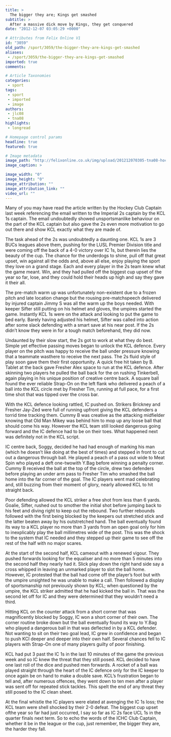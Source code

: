 ```yaml
---
title: >
  The bigger they are; Kings get smashed
subtitle: >
  After a massive dick move by Kings, they get conquered
date: "2012-12-07 03:05:29 +0000"

# Attributes from Felix Online V1
id: "3059"
old_path: /sport/3059/the-bigger-they-are-kings-get-smashed
aliases:
 - /sport/3059/the-bigger-they-are-kings-get-smashed
imported: true
comments:

# Article Taxonomies
categories:
 - sport
tags:
 - sport
 - imported
 - image
authors:
 - jlc08
 - tna08
highlights:
 - longread

# Homepage control params
headline: true
featured: true

# Image metadata
image_path: "http://felixonline.co.uk/img/upload/201212070305-tna08-hockeyweb.jpg"
image_caption: >

image_width: "0"
image_height: "0"
image_attribution: ""
image_attribution_link: ""
video_url: ""
---
```


Many of you may have read the article written by the Hockey Club Captain last week referencing the email written to the Imperial 2s captain by the KCL 1s captain. The email undoubtedly showed unsportsmanlike behaviour on the part of the KCL captain but also gave the 2s even more motivation to go out there and show KCL exactly what they are made of.

The task ahead of the 2s was undoubtedly a daunting one. KCL 1s are 3 BUCs leagues above them, pushing for the LUSL Premier Division title and were coming off the back of a 4-0 victory over IC 1s, but therein lies the beauty of the cup. The chance for the underdogs to shine, pull off that great upset, win against all the odds and, above all else, enjoy playing the sport they love on a grand stage. Each and every player in the 2s team knew what the game meant. Win, and they had pulled off the biggest cup upset of the year so far, lose, and they could hold their heads up high and say they gave it their all.

The pre-match warm up was unfortunately non-existent due to a frozen pitch and late location change but the rousing pre-matchspeech delivered by injured captain Jimmy S was all the warm up the boys needed. With keeper Sifter still putting on his helmet and gloves, the umpires started the game. Instantly KCL 1s were on the attack and looking to put the game to bed early. Barely having adjusted his helmet, Sifter was called into action after some slack defending with a smart save at his near post. If the 2s didn’t know they were in for a tough match beforehand, they did now.

Undaunted by their slow start, the 2s got to work at what they do best. Simple yet effective passing moves began to unlock the KCL defence. Every player on the pitch was happy to receive the ball under pressure knowing that a teammate wasthere to receive the next pass. The 2s fluid style of play soon gave them their first opportunity. A quick free hit taken by B. Tablet at the back gave Fresher Alex space to run at the KCL defence. After skinning two players he pulled the ball back for the on rushing Tinkerbell, again playing in his unique position of creative centre back. A square ball found the ever reliable Strap-On on the left flank who delivered a peach of a ball into the KCL circle met by Fresher Tim, running at full pace, for a first time shot that was tipped over the cross bar.

With the KCL defence looking rattled, IC pushed on. Strikers Brickney and Fresher Jay-Zed were full of running upfront giving the KCL defenders a torrid time tracking them. Cummy B was creative as the attacking midfielder knowing that Old Man Mikey was behind him to mop up any loose ball that should come his way. However the KCL team still looked dangerous going forward and the IC defence had to be on their toes. What happened next was definitely not in the KCL script.

IC centre back, Soggy, decided he had had enough of marking his man (which he doesn’t like doing at the best of times) and stepped in front to cut out a dangerous through ball. He played a peach of a pass out wide to Meat Spin who played a deft one-twowith Y.Bag before winning a penalty corner. Cummy B received the ball at the top of the circle, drew two defenders before playing an under arm pass to Fresher Tim who smashed the ball home into the far corner of the goal. The IC players went mad celebrating and, still buzzing from their moment of glory, nearly allowed KCL to hit straight back.

Poor defending allowed the KCL striker a free shot from less than 6 yards. Goalie, Sifter, rushed out to smother the initial shot before jumping back to his feet and diving right to keep out the rebound. Two further rebounds followed with the first being blocked by the keepers out stretched stick and the latter beaten away by his outstretched hand. The ball eventually found its way to a KCL player no more than 3 yards from an open goal only for him to inexplicably play the ball millimetres wide of the post. This was the shock to the system that IC needed and they stepped up their game to see off the rest of the half with no major scares.

At the start of the second half, KCL cameout with a renewed vigour. They pushed forwards looking for the equaliser and no more than 5 minutes into the second half they nearly had it. Slick play down the right hand side say a cross whipped in leaving an unmarked player to slot the ball home. However, IC protested that the ball had come off the player’s foot but with the umpire unsighted he was unable to make a call. Then followed a display of sportsmanship not previously shown by KCL; when questioned by the umpire, the KCL striker admitted that he had kicked the ball in. That was the second let off for IC and they were determined that they wouldn’t need a third.

Hitting KCL on the counter attack from a short corner that was magnificently blocked by Soggy, IC won a short corner of their own. The corner routine broke down but the ball eventually found its way to Y.Bag who played a dangerous ball in that was deflected in by a KCL defender. Not wanting to sit on their two goal lead, IC grew in confidence and began to push KCl deeper and deeper into their own half. Several chances fell to IC players with Strap-On one of many players guilty of poor finishing.

KCL had put 3 past the IC 1s in the last 10 minutes of the game the previous week and so IC knew the threat that they still posed. KCL decided to have one last roll of the dice and pushed men forwards. A rocket of a ball was played straight through the heart of the IC defence only for the IC keeper to once again be on hand to make a double save. KCL’s frustration began to tell and, after numerous offences, they went down to ten men after a player was sent off for repeated stick tackles. This spelt the end of any threat they still posed to the IC clean sheet.

At the final whistle the IC players were elated at avenging the IC 1s loss; the KCL team were shell shocked by their 2-0 defeat. The biggest cup upset ofthe year so far had just occurred, I say so far as IC 2s face UCL 1s in the quarter finals next term. So to echo the words of the ICHC Club Captain, whether it be in the league or the cup, just remember, the bigger they are, the harder they fall.
